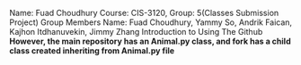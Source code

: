 Name: Fuad Choudhury
Course: CIS-3120, Group: 5(Classes Submission Project)
Group Members Name: Fuad Choudhury, Yammy So, Andrik Faican, Kajhon Itdhanuvekin, Jimmy Zhang
Introduction to Using The Github
**However, the main repository has an Animal.py class, and fork has a child class created inheriting from Animal.py file**
